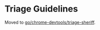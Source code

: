 # Triage Guidelines

Moved to [go/chrome-devtools/triage-sheriff](http://go/chrome-devtools/triage-sheriff).